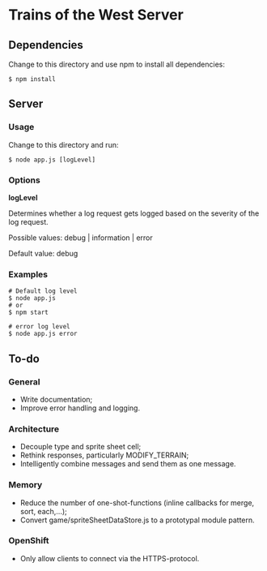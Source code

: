 # Trains of the West Server

## Dependencies

Change to this directory and use npm to install all dependencies:

    $ npm install

## Server

### Usage

Change to this directory and run:

    $ node app.js [logLevel]

### Options

**logLevel**

Determines whether a log request gets logged based on the severity of the log request.

Possible values: debug | information | error

Default value: debug

### Examples

    # Default log level
    $ node app.js
    # or
    $ npm start

    # error log level
    $ node app.js error

## To-do

### General

*   Write documentation;
*   Improve error handling and logging.

### Architecture

*   Decouple type and sprite sheet cell;
*   Rethink responses, particularly MODIFY_TERRAIN;
*   Intelligently combine messages and send them as one message.

### Memory

*   Reduce the number of one-shot-functions (inline callbacks for merge, sort, each,...);
*   Convert game/spriteSheetDataStore.js to a prototypal module pattern.

### OpenShift

*   Only allow clients to connect via the HTTPS-protocol.
